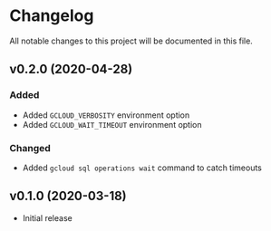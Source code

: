 # Changelog
All notable changes to this project will be documented in this file.

## v0.2.0 (2020-04-28)
### Added
- Added `GCLOUD_VERBOSITY` environment option
- Added `GCLOUD_WAIT_TIMEOUT` environment option

### Changed
- Added `gcloud sql operations wait` command to catch timeouts

## v0.1.0 (2020-03-18)
- Initial release

